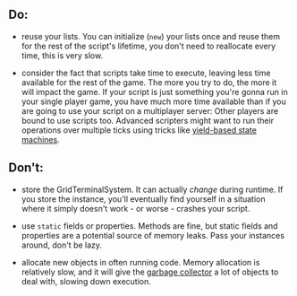## Do:
* reuse your lists. You can initialize (`new`) your lists once and reuse them for the rest of the script's lifetime, you don't need to reallocate every time, this is very slow.

* consider the fact that scripts take time to execute, leaving less time available for the rest of the game. The more you try to do, the more it will impact the game. If your script is just something you're gonna run in your single player game, you have much more time available than if you are going to use your script on a multiplayer server: Other players are bound to use scripts too. Advanced scripters might want to run their operations over multiple ticks using tricks like [yield-based state machines](https://github.com/malware-dev/MDK-SE/wiki/Advanced:-Easy-and-Powerful-State-Machine-Using-%22yield-return%22).

## Don't:
* store the GridTerminalSystem. It can actually _change_ during runtime. If you store the instance, you'll eventually find yourself in a situation where it simply doesn't work - or worse - crashes your script.

* use `static` fields or properties. Methods are fine, but static fields and properties are a potential source of memory leaks. Pass your instances around, don't be lazy.

* allocate new objects in often running code. Memory allocation is relatively slow, and it will give the [garbage collector](https://docs.microsoft.com/en-us/dotnet/standard/garbage-collection/) a lot of objects to deal with, slowing down execution.
